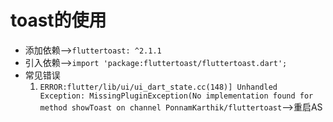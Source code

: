 # toast的使用
-	添加依赖-->`fluttertoast: ^2.1.1`
-	引入依赖-->`import 'package:fluttertoast/fluttertoast.dart';`
-	常见错误
	1.  `ERROR:flutter/lib/ui/ui_dart_state.cc(148)] Unhandled Exception: MissingPluginException(No implementation found for method showToast on channel PonnamKarthik/fluttertoast`-->重启AS